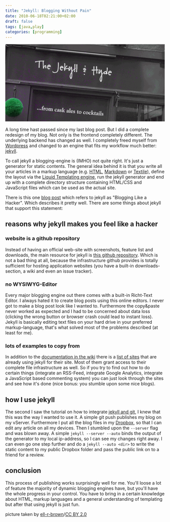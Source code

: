 ```yaml
---
title: "Jekyll: Blogging Without Pain"
date: 2010-06-18T02:21:00+02:00
draft: false
tags: [java,play]
categories: [programming]
---
```


![Jekyll!](cover.png)

A long time hast passed since my last blog post. But I did a complete redesign of my blog. Not only is the frontend completely different. The underlying backend has changed as well. I completely freed myself from [Wordpress](http://wordpress.com) and changed to an engine that fits my workflow much better: [jekyll](http://wiki.github.com/mojombo/jekyll/).

To call jekyll a blogging-engine is (IMHO) not quite right. It's just a generator for static contents. The general idea behind it is that you write all your articles in a markup language (e.g. [HTML](http://www.w3.org/MarkUp/), [Markdown](http://daringfireball.net/projects/markdown/) or [Textile](http://textile.thresholdstate.com/)), define the layout via the [Liquid Templating engine](http://www.liquidmarkup.org/), run the jekyll generator and end up with a complete directory structure containing HTML/CSS and JavaScript files which can be used as the actual site.

There is this one [blog post](http://tom.preston-werner.com/2008/11/17/blogging-like-a-hacker.html) which refers to jekyll as "Blogging Like a Hacker". Which describes it pretty well. There are some things about jekyll that support this statement:

## reasons why jekyll makes you feel like a hacker

### website is a github repository

Instead of having an official web-site with screenshots, feature list and downloads, the main resource for jekyll is [this github repository](http://github.com/mojombo/jekyll). Which is not a bad thing at all, because the infrastructure github provides is totally sufficient for hosting application websites (you have a built-in downloads-section, a wiki and even an issue tracker).

### no WYSIWYG-Editor

Every major blogging engine out there comes with a built-in Richt-Text Editor. I always hated it to create blog posts using this online editors. I never got to make a blog post look like I wanted to. Furthermore the copy&paste never worked as expected and I had to be concerned about data loss (clicking the wrong button or browser crash could lead to instant loss). Jekyll is basically editing text files on your hard drive in your preferred markup-language, that's what solved most of the problems described (at least for me).

### lots of examples to copy from

In addition to the [documentation in the wiki](http://wiki.github.com/mojombo/jekyll/) there is a [list of sites](http://wiki.github.com/mojombo/jekyll/sites) that are already using jekyll for their site. Most of them grant access to their complete file infrastructure as well. So if you try to find out how to do certain things (integrate an RSS-Feed, integrate Google Analytics, integrate a JavaScript based commenting system) you can just look through the sites and see how it's done (nice bonus: you stumble upon some nice blogs).

## how I use jekyll

The second I saw the tutorial on how to integrate [jekyll and git](http://matedriven.com.ar/2009/04/28/using-git-to-maintain-your-blog.html), I knew that this was the way I wanted to use it. A simple git push publishes my blog on my vServer.
Furthermore I put all the blog files in my [Dropbox](http://www.dropbox.com), so that I can edit any article on all my devices.
Then I stumbled upon the `--server` flag and was blown away. A simple `jekyll --server --auto` binds the output of the generator to my local ip-address, so I can see my changes right away. I can even go one step further and do a `jekyll --auto <dir>` to write the static content to my public Dropbox folder and pass the public link on to a friend for a review.

## conclusion

This process of publishing works surprisingly well for me. You'll loose a lot of feature the majority of dynamic blogging engines have, but you'll have the whole progress in your control. You have to bring in a certain knowledge about HTML, markup languages and a general understanding of templating but after that using jekyll is just fun.

picture taken by [ell-r-brown](http://www.flickr.com/photos/ell-r-brown/4360911760/)/[CC BY 2.0 ](http://creativecommons.org/licenses/by/2.0/deed.en)
